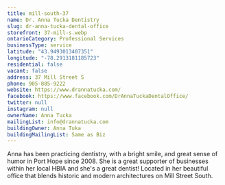 ```yaml
---
title: mill-south-37
name: Dr. Anna Tucka Dentistry
slug: dr-anna-tucka-dental-office
storefront: 37-mill-s.webp
ontarioCategory: Professional Services
businessType: service
latitude: "43.9493013407351"
longitude: "-78.2913181185723"
residential: false
vacant: false
address: 37 Mill Street S
phone: 905-885-9222
website: https://www.drannatucka.com/
facebook: https://www.facebook.com/DrAnnaTuckaDentalOffice/
twitter: null
instagram: null
ownerName: Anna Tucka
mailingList: info@drannatucka.com
buildingOwner: Anna Tuka
buildingMailingList: Same as Biz
---
```

Anna has been practicing dentistry, with a bright smile, and great sense of humor in Port Hope since 2008. 
She is a great supporter of businesses within her local HBIA and she's a great dentist! 
Located in her beautiful office that blends historic and modern architectures on Mill Street South.

